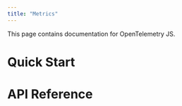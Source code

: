 ```yaml
---
title: "Metrics"
---
```


This page contains documentation for OpenTelemetry JS.

# Quick Start

# API Reference
